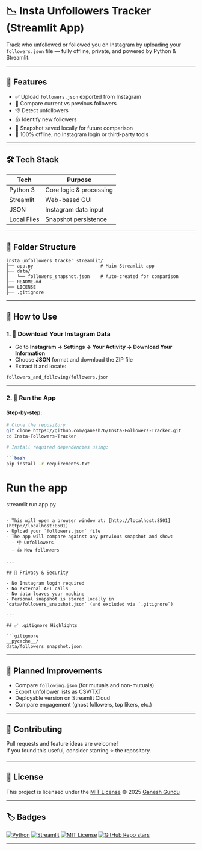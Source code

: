# 📉 Insta Unfollowers Tracker (Streamlit App)

Track who unfollowed or followed you on Instagram by uploading your `followers.json` file — fully offline, private, and powered by Python & Streamlit.

---

## 🚀 Features

- ✅ Upload `followers.json` exported from Instagram
- 🔄 Compare current vs previous followers
- 👎 Detect unfollowers
- 👍 Identify new followers
- 💾 Snapshot saved locally for future comparison
- 🔐 100% offline, no Instagram login or third-party tools

---

## 🛠 Tech Stack

| Tech         | Purpose                         |
|--------------|----------------------------------|
| Python 3     | Core logic & processing          |
| Streamlit    | Web-based GUI                    |
| JSON         | Instagram data input             |
| Local Files  | Snapshot persistence             |

---

## 📁 Folder Structure

```
insta_unfollowers_tracker_streamlit/
├── app.py                         # Main Streamlit app
├── data/
│   └── followers_snapshot.json    # Auto-created for comparison
├── README.md
├── LICENSE
├── .gitignore
```

---

## 📂 How to Use

### 1. 🔽 Download Your Instagram Data
- Go to **Instagram → Settings → Your Activity → Download Your Information**
- Choose **JSON** format and download the ZIP file
- Extract it and locate:

```
followers_and_following/followers.json
```

---

### 2. 🚀 Run the App

#### Step-by-step:

```bash
# Clone the repository
git clone https://github.com/ganesh76/Insta-Followers-Tracker.git
cd Insta-Followers-Tracker

# Install required dependencies using:

```bash
pip install -r requirements.txt
```

# Run the app
streamlit run app.py
```

- This will open a browser window at: [http://localhost:8501](http://localhost:8501)
- Upload your `followers.json` file
- The app will compare against any previous snapshot and show:
  - 👎 Unfollowers
  - 👍 New followers

---

## 🔐 Privacy & Security

- No Instagram login required
- No external API calls
- No data leaves your machine
- Personal snapshot is stored locally in `data/followers_snapshot.json` (and excluded via `.gitignore`)

---

## ✅ .gitignore Highlights

```gitignore
__pycache__/
data/followers_snapshot.json
```

---

## 📌 Planned Improvements

- Compare `following.json` (for mutuals and non-mutuals)
- Export unfollower lists as CSV/TXT
- Deployable version on Streamlit Cloud
- Compare engagement (ghost followers, top likers, etc.)

---

## 🙌 Contributing

Pull requests and feature ideas are welcome!  
If you found this useful, consider starring ⭐ the repository.

---

## 📜 License

This project is licensed under the [MIT License](LICENSE)
© 2025 [Ganesh Gundu](https://github.com/ganesh76)

---

## 🏷️ Badges

[![Python](https://img.shields.io/badge/python-3.7%2B-blue?logo=python&logoColor=white)](https://www.python.org/)
[![Streamlit](https://img.shields.io/badge/Built%20with-Streamlit-red?logo=streamlit)](https://streamlit.io/)
[![MIT License](https://img.shields.io/github/license/ganesh76/Insta-Followers-Tracker)](LICENSE)
[![GitHub Repo stars](https://img.shields.io/github/stars/ganesh76/Insta-Followers-Tracker?style=social)](https://github.com/ganesh76/Insta-Followers-Tracker/stargazers)

---